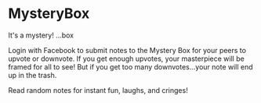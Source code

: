 MysteryBox
==========

It's a mystery! ...box

Login with Facebook to submit notes to the Mystery Box for your peers to upvote or downvote.
If you get enough upvotes, your masterpiece will be framed for all to see!
But if you get too many downvotes...your note will end up in the trash.

Read random notes for instant fun, laughs, and cringes!

